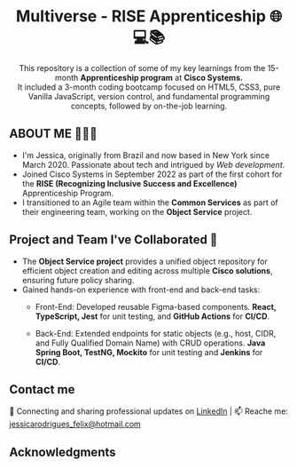 <h1 align="center"> Multiverse - RISE Apprenticeship 🌐💻📚</h1>

</div>
<p align="center">
This repository is a collection of some of my key learnings from the 15-month <strong>Apprenticeship program</strong> at <strong>Cisco Systems.</strong></br>
It included a 3-month coding bootcamp focused on HTML5, CSS3, pure Vanilla JavaScript, version control, and fundamental programming concepts, followed by on-the-job learning.
</p>

## ABOUT ME 👩🏻‍💻
- I'm Jessica, originally from Brazil and now based in New York since March 2020. Passionate about tech and intrigued by *Web development*.
- Joined Cisco Systems in September 2022 as part of the first cohort for the **RISE (Recognizing Inclusive Success and Excellence)** Apprenticeship Program.
- I transitioned to an Agile team within the **Common Services** as part of their engineering team, working on the **Object Service** project.

## Project and Team I've Collaborated 🤝
- The **Object Service project** provides a unified object repository for efficient object creation and editing across multiple **Cisco solutions**, ensuring future policy sharing.
- Gained hands-on experience with front-end and back-end tasks:
  - Front-End: Developed reusable Figma-based components. **React, TypeScript, Jest** for unit testing, and **GitHub Actions** for **CI/CD**.
    
  - Back-End: Extended endpoints for static objects (e.g., host, CIDR, and Fully Qualified Domain Name) with CRUD operations. **Java Spring Boot, TestNG, Mockito** for unit testing and **Jenkins** for **CI/CD**.

## Contact me
   💼 Connecting and sharing professional updates on [LinkedIn](https://www.linkedin.com/in/jessica-rodrigues-dlouhy/)  | 
   📫  Reache me: jessicarodrigues_felix@hotmail.com

## Acknowledgments

